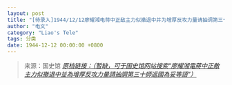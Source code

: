 ```yaml
---
layout: post
title: "[待录入]1944/12/12廖耀湘电蒋中正敌主力似撤退中并为增厚反攻力量请抽调第三十师返国为妥等语"
author: "电文"
category: "Liao's Tele"
tags: 分类
date: 1944-12-12 00:00:00 +0800
---
```

> 来源：国史馆 [*原档链接：（暂缺，可于国史馆网站搜索“廖耀湘電蔣中正敵主力似撤退中並為增厚反攻力量請抽調第三十師返國為妥等語”）*]()
